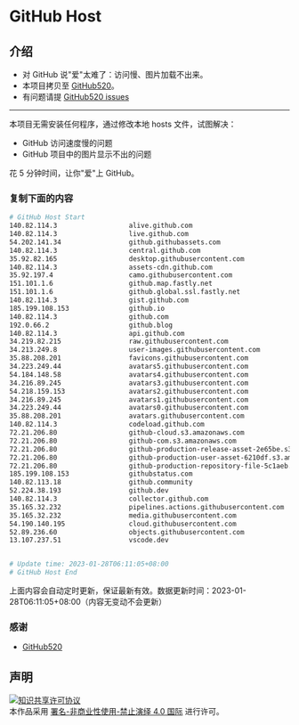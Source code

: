 # GitHub Host
## 介绍
- 对 GitHub 说"爱"太难了：访问慢、图片加载不出来。
- 本项目拷贝至 [GitHub520](https://github.com/521xueweihan/GitHub520)。
- 有问题请提 [GitHub520 issues](https://github.com/521xueweihan/GitHub520/issues/new)

---

本项目无需安装任何程序，通过修改本地 hosts 文件，试图解决：
- GitHub 访问速度慢的问题
- GitHub 项目中的图片显示不出的问题

花 5 分钟时间，让你"爱"上 GitHub。

### 复制下面的内容
```bash
# GitHub Host Start
140.82.114.3                  alive.github.com
140.82.114.3                  live.github.com
54.202.141.34                 github.githubassets.com
140.82.114.3                  central.github.com
35.92.82.165                  desktop.githubusercontent.com
140.82.114.3                  assets-cdn.github.com
35.92.197.4                   camo.githubusercontent.com
151.101.1.6                   github.map.fastly.net
151.101.1.6                   github.global.ssl.fastly.net
140.82.114.3                  gist.github.com
185.199.108.153               github.io
140.82.114.3                  github.com
192.0.66.2                    github.blog
140.82.114.3                  api.github.com
34.219.82.215                 raw.githubusercontent.com
34.213.249.8                  user-images.githubusercontent.com
35.88.208.201                 favicons.githubusercontent.com
34.223.249.44                 avatars5.githubusercontent.com
54.184.148.58                 avatars4.githubusercontent.com
34.216.89.245                 avatars3.githubusercontent.com
54.218.159.153                avatars2.githubusercontent.com
34.216.89.245                 avatars1.githubusercontent.com
34.223.249.44                 avatars0.githubusercontent.com
35.88.208.201                 avatars.githubusercontent.com
140.82.114.3                  codeload.github.com
72.21.206.80                  github-cloud.s3.amazonaws.com
72.21.206.80                  github-com.s3.amazonaws.com
72.21.206.80                  github-production-release-asset-2e65be.s3.amazonaws.com
72.21.206.80                  github-production-user-asset-6210df.s3.amazonaws.com
72.21.206.80                  github-production-repository-file-5c1aeb.s3.amazonaws.com
185.199.108.153               githubstatus.com
140.82.113.18                 github.community
52.224.38.193                 github.dev
140.82.114.3                  collector.github.com
35.165.32.232                 pipelines.actions.githubusercontent.com
35.165.32.232                 media.githubusercontent.com
54.190.140.195                cloud.githubusercontent.com
52.89.236.60                  objects.githubusercontent.com
13.107.237.51                 vscode.dev


# Update time: 2023-01-28T06:11:05+08:00
# GitHub Host End

```
上面内容会自动定时更新，保证最新有效。数据更新时间：2023-01-28T06:11:05+08:00（内容无变动不会更新）

### 感谢

- [GitHub520](https://github.com/521xueweihan/GitHub520)

## 声明
<a rel="license" href="https://creativecommons.org/licenses/by-nc-nd/4.0/deed.zh"><img alt="知识共享许可协议" style="border-width: 0" src="https://licensebuttons.net/l/by-nc-nd/4.0/88x31.png"></a><br>本作品采用 <a rel="license" href="https://creativecommons.org/licenses/by-nc-nd/4.0/deed.zh">署名-非商业性使用-禁止演绎 4.0 国际</a> 进行许可。